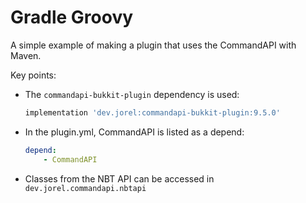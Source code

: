 # Gradle Groovy

A simple example of making a plugin that uses the CommandAPI with Maven.

Key points:

- The `commandapi-bukkit-plugin` dependency is used:

  ```groovy
  implementation 'dev.jorel:commandapi-bukkit-plugin:9.5.0'
  ```

- In the plugin.yml, CommandAPI is listed as a depend:

  ```yaml
  depend:
      - CommandAPI
  ```

- Classes from the NBT API can be accessed in `dev.jorel.commandapi.nbtapi`
